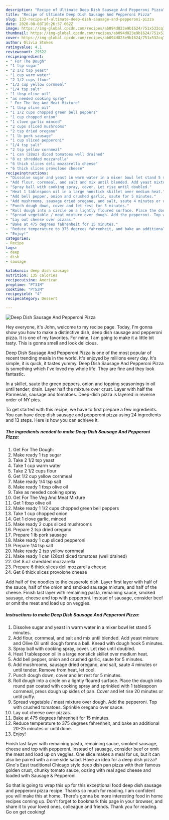 ```yaml
---
description: "Recipe of Ultimate Deep Dish Sausage And Pepperoni Pizza"
title: "Recipe of Ultimate Deep Dish Sausage And Pepperoni Pizza"
slug: 133-recipe-of-ultimate-deep-dish-sausage-and-pepperoni-pizza
date: 2020-08-08T10:26:57.062Z
image: https://img-global.cpcdn.com/recipes/ab094d823e9b1624/751x532cq70/deep-dish-sausage-and-pepperoni-pizza-recipe-main-photo.jpg
thumbnail: https://img-global.cpcdn.com/recipes/ab094d823e9b1624/751x532cq70/deep-dish-sausage-and-pepperoni-pizza-recipe-main-photo.jpg
cover: https://img-global.cpcdn.com/recipes/ab094d823e9b1624/751x532cq70/deep-dish-sausage-and-pepperoni-pizza-recipe-main-photo.jpg
author: Olivia Stokes
ratingvalue: 4.1
reviewcount: 29522
recipeingredient:
- " For The Dough"
- "1 tsp sugar"
- "2 1/2 tsp yeast"
- "1 cup warm water"
- "2 1/2 cups flour"
- "1/2 cup yellow cornmeal"
- "1/4 tsp salt"
- "1 tbsp olive oil"
- "as needed cooking spray"
- " For The Veg And Meat Mixture"
- "1 tbsp olive oil"
- "1 1/2 cups chopped green bell peppers"
- "1 cup chopped onion"
- "1 clove garlic minced"
- "2 cups sliced mushrooms"
- "2 tsp dried oregano"
- "1 lb pork sausage"
- "1 cup sliced pepperoni"
- "1/4 tsp salt"
- "2 tsp yellow cornmeal"
- "1 can (28oz) diced tomatoes well drained"
- "8 oz shredded mozzarella"
- "6 thick slices deli mozzarella cheese"
- "6 thick slices provolone cheese"
recipeinstructions:
- "Dissolve sugar and yeast in warm water in a mixer bowl let stand 5 minutes."
- "Add flour, cornmeal, and salt and mix until blended. Add yeast mixture and Olive Oil until dough forms a ball. Knead with dough hook 5 minutes."
- "Spray ball with cooking spray, cover. Let rise until doubled."
- "Heat 1 tablespoon oil in a large nonstick skillet over medium heat."
- "Add bell pepper, onion and crushed garlic, saute for 5 minutes."
- "Add mushrooms, sausage dried oregano, and salt, saute 4 minutes or until tender. Remove from heat, let cool."
- "Punch dough down, cover and let rest for 5 minutes."
- "Roll dough into a circle on a lightly floured surface. Place the dough into round pan coated with cooking spray and sprinkled with 1 tablespoon cornmeal, press dough up sides of pan. Cover and let rise 20 minutes or until puffy."
- "Spread vegetable / meat mixture over dough. Add the pepperoni. Top with crushed tomatoes. Sprinkle oregano over sauce."
- "Lay out cheese over pizzas."
- "Bake at 475 degrees fahrenheit for 15 minutes."
- "Reduce temperature to 375 degrees fahrenheit, and bake an additional 20-25 minutes or until done."
- "Enjoy!"
categories:
- Recipe
tags:
- deep
- dish
- sausage

katakunci: deep dish sausage 
nutrition: 135 calories
recipecuisine: American
preptime: "PT31M"
cooktime: "PT52M"
recipeyield: "4"
recipecategory: Dessert

---
```



![Deep Dish Sausage And Pepperoni Pizza](https://img-global.cpcdn.com/recipes/ab094d823e9b1624/751x532cq70/deep-dish-sausage-and-pepperoni-pizza-recipe-main-photo.jpg)

Hey everyone, it's John, welcome to my recipe page. Today, I'm gonna show you how to make a distinctive dish, deep dish sausage and pepperoni pizza. It is one of my favorites. For mine, I am going to make it a little bit tasty. This is gonna smell and look delicious.

Deep Dish Sausage And Pepperoni Pizza is one of the most popular of recent trending meals in the world. It's enjoyed by millions every day. It's simple, it is quick, it tastes yummy. Deep Dish Sausage And Pepperoni Pizza is something which I've loved my whole life. They are fine and they look fantastic.

In a skillet, saute the green peppers, onion and topping seasonings in oil until tender; drain. Layer half the mixture over crust. Layer with half the Parmesan, sausage and tomatoes. Deep-dish pizza is layered in reverse order of NY pies.


To get started with this recipe, we have to first prepare a few ingredients. You can have deep dish sausage and pepperoni pizza using 24 ingredients and 13 steps. Here is how you can achieve it.

<!--inarticleads1-->

##### The ingredients needed to make Deep Dish Sausage And Pepperoni Pizza:

1. Get  For The Dough:
1. Make ready 1 tsp sugar
1. Take 2 1/2 tsp yeast
1. Take 1 cup warm water
1. Take 2 1/2 cups flour
1. Get 1/2 cup yellow cornmeal
1. Make ready 1/4 tsp salt
1. Make ready 1 tbsp olive oil
1. Take as needed cooking spray
1. Get  For The Veg And Meat Mixture
1. Get 1 tbsp olive oil
1. Make ready 1 1/2 cups chopped green bell peppers
1. Take 1 cup chopped onion
1. Get 1 clove garlic, minced
1. Make ready 2 cups sliced mushrooms
1. Prepare 2 tsp dried oregano
1. Prepare 1 lb pork sausage
1. Make ready 1 cup sliced pepperoni
1. Prepare 1/4 tsp salt
1. Make ready 2 tsp yellow cornmeal
1. Make ready 1 can (28oz) diced tomatoes (well drained)
1. Get 8 oz shredded mozzarella
1. Prepare 6 thick slices deli mozzarella cheese
1. Get 6 thick slices provolone cheese


Add half of the noodles to the casserole dish. Layer first layer with half of the sauce, half of the onion and smoked sausage mixture, and half of the cheese. Finish last layer with remaining pasta, remaining sauce, smoked sausage, cheese and top with pepperoni. Instead of sausage, consider beef or omit the meat and load up on veggies. 

<!--inarticleads2-->

##### Instructions to make Deep Dish Sausage And Pepperoni Pizza:

1. Dissolve sugar and yeast in warm water in a mixer bowl let stand 5 minutes.
1. Add flour, cornmeal, and salt and mix until blended. Add yeast mixture and Olive Oil until dough forms a ball. Knead with dough hook 5 minutes.
1. Spray ball with cooking spray, cover. Let rise until doubled.
1. Heat 1 tablespoon oil in a large nonstick skillet over medium heat.
1. Add bell pepper, onion and crushed garlic, saute for 5 minutes.
1. Add mushrooms, sausage dried oregano, and salt, saute 4 minutes or until tender. Remove from heat, let cool.
1. Punch dough down, cover and let rest for 5 minutes.
1. Roll dough into a circle on a lightly floured surface. Place the dough into round pan coated with cooking spray and sprinkled with 1 tablespoon cornmeal, press dough up sides of pan. Cover and let rise 20 minutes or until puffy.
1. Spread vegetable / meat mixture over dough. Add the pepperoni. Top with crushed tomatoes. Sprinkle oregano over sauce.
1. Lay out cheese over pizzas.
1. Bake at 475 degrees fahrenheit for 15 minutes.
1. Reduce temperature to 375 degrees fahrenheit, and bake an additional 20-25 minutes or until done.
1. Enjoy!


Finish last layer with remaining pasta, remaining sauce, smoked sausage, cheese and top with pepperoni. Instead of sausage, consider beef or omit the meat and load up on veggies. One slice makes a meal for us, but it can also be paired with a nice side salad. Have an idea for a deep dish pizza? Gino&#39;s East traditional Chicago style deep dish pan pizza with their famous golden crust, chunky tomato sauce, oozing with real aged cheese and loaded with Sausage &amp; Pepperoni. 

So that is going to wrap this up for this exceptional food deep dish sausage and pepperoni pizza recipe. Thanks so much for reading. I am confident you will make this at home. There's gonna be more interesting food in home recipes coming up. Don't forget to bookmark this page in your browser, and share it to your loved ones, colleague and friends. Thank you for reading. Go on get cooking!
